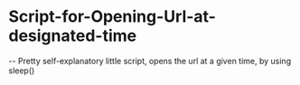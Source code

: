 # Script-for-Opening-Url-at-designated-time

-- Pretty self-explanatory little script, opens the url at a given time, by using sleep()
